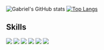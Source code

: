 ![Gabriel's GitHub stats](https://github-readme-stats.vercel.app/api?username=gmrques&show_icons=true&theme=radical)
[![Top Langs](https://github-readme-stats.vercel.app/api/top-langs/?username=gmrques&layout=compact&langs_count=16&theme=radical)](https://github.com/gmrques/github-readme-stats)


<h2>Skills</h2>
<div style="display: inline-block">
  <img src="https://img.shields.io/badge/HTML-F27132?style=for-the-badge&logo=html5&logoColor=white" />
  <img src="https://img.shields.io/badge/JavaScript-F9E440?style=for-the-badge&logo=javascript&logoColor=black" />
  <img src="https://img.shields.io/badge/CSS-31849A?style=for-the-badge&logo=css3&logoColor=white" />
  <img src="https://img.shields.io/badge/PHP-223581?style=for-the-badge&logo=php&logoColor=white" />
  <img src="https://img.shields.io/badge/.NET-243863?style=for-the-badge&logo=.net&logoColor=white" />
  <img src="https://img.shields.io/badge/C%23-243863?style=for-the-badge&logo=c-sharp&logoColor=white" />
</div>

<!--
**gbbgalvao/gbbgalvao** is a ✨ _special_ ✨ repository because its `README.md` (this file) appears on your GitHub profile.

Here are some ideas to get you started:

- 🔭 I’m currently working on ...
- 🌱 I’m currently learning ...
- 👯 I’m looking to collaborate on ...
- 🤔 I’m looking for help with ...
- 💬 Ask me about ...
- 📫 How to reach me: ...
- 😄 Pronouns: ...
- ⚡ Fun fact: ...
-->
